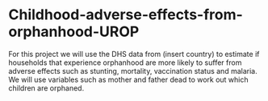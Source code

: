# Childhood-adverse-effects-from-orphanhood-UROP
For this project we will use the DHS data from (insert country) to estimate if households that experience orphanhood are more likely to suffer from adverse effects such as stunting, mortality, vaccination status and malaria. We will use variables such as mother and father dead to work out which children are orphaned.


